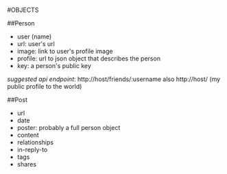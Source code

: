 #OBJECTS

##Person
- user (name)
- url: user's url
- image: link to user's profile image
- profile: url to json object that describes the person
- key: a person's public key

*suggested api endpoint*: http://host/friends/:username also http://host/ (my public profile to the world)

##Post
- url
- date
- poster: probably a full person object
- content
- relationships
 - in-reply-to
 - tags
 - shares
